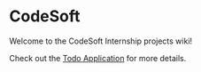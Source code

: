 
# CodeSoft

Welcome to the CodeSoft Internship projects wiki!

Check out the [Todo Application](https://github.com/your-username/your-repo/wiki/Your-Page-Title) for more details.
